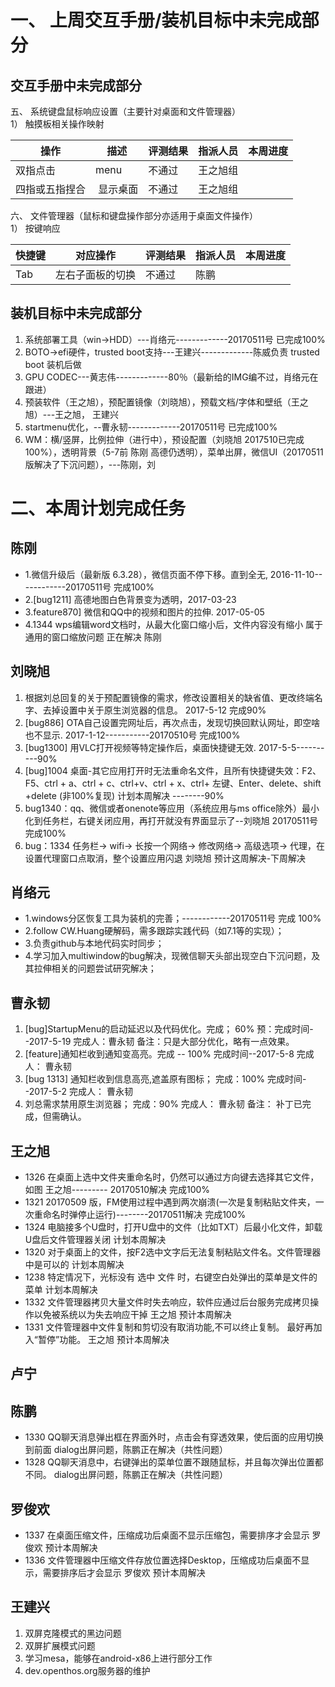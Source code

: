 # 一、 上周交互手册/装机目标中未完成部分
## 交互手册中未完成部分
五、 系统键盘鼠标响应设置（主要针对桌面和文件管理器）  
1） 触摸板相关操作映射  

操作|描述|评测结果|指派人员|本周进度
----|------|----|----|----
双指点击 |menu|不通过|王之旭组|
四指或五指捏合| 显示桌面|不通过|王之旭组|

六、 文件管理器（鼠标和键盘操作部分亦适用于桌面文件操作）  
1） 按键响应  

快捷键|对应操作|评测结果|指派人员|本周进度
----|------|----|----|----
Tab|左右子面板的切换|不通过 | 陈鹏

## 装机目标中未完成部分
1.  系统部署工具（win->HDD）---肖络元-------------20170511号 已完成100%
2.  BOTO->efi硬件，trusted boot支持---王建兴-------------陈威负责 trusted boot 装机后做
3. GPU CODEC---黄志伟-------------80％（最新给的IMG编不过，肖络元在跟进）
4. 预装软件（王之旭），预配置镜像（刘晓旭），预载文档/字体和壁纸（王之旭）---王之旭， 王建兴
5.  startmenu优化，--曹永韧-------------20170511号 已完成100%
6. WM：横/竖屏，比例拉伸（进行中），预设配置（刘晓旭 2017510已完成100%），透明背景（5-7前 陈刚 高德仍透明），菜单出屏，微信UI（20170511版解决了下沉问题），---陈刚，刘


# 二、本周计划完成任务
## 陈刚
  - 1.微信升级后（最新版 6.3.28），微信页面不停下移。直到全无, 2016-11-10------------20170511号 完成100%
  - 2.[bug1211] 高德地图白色背景变为透明，2017-03-23
  - 3.feature870] 微信和QQ中的视频和图片的拉伸. 2017-05-05
  - 4.1344 wps编辑word文档时，从最大化窗口缩小后，文件内容没有缩小  属于通用的窗口缩放问题 正在解决     陈刚   

## 刘晓旭
 1. 根据刘总回复的关于预配置镜像的需求，修改设置相关的缺省值、更改终端名字、去掉设置中关于原生浏览器的信息。 2017-5-12 完成90% 
 2. [bug886] OTA自己设置完网址后，再次点击，发现切换回默认网址，即空啥也不显示. 2017-1-12-----------20170510号 完成100%
 3. [bug1300] 用VLC打开视频等特定操作后，桌面快捷键无效. 2017-5-5----------90%
 4. [bug]1004 桌面-其它应用打开时无法重命名文件，且所有快捷键失效：F2、F5、ctrl + a、ctrl + c、ctrl+v、ctrl + x、ctrl+ 左键、Enter、delete、shift +delete (非100%复现)     计划本周解决 --------90%
 5. bug1340：qq、微信或者onenote等应用（系统应用与ms office除外）最小化到任务栏，右键关闭应用，再打开就没有界面显示了--刘晓旭 20170511号 完成100%
 6. bug：1334  任务栏-> wifi-> 长按一个网络-> 修改网络-> 高级选项-> 代理，在设置代理窗口点取消，整个设置应用闪退   刘晓旭 预计这周解决-下周解决


## 肖络元
  - 1.windows分区恢复工具为装机的完善；------------20170511号 完成 100%
  - 2.follow CW.Huang硬解码，需多跟踪实践代码（如7.1等的实现）；
  - 3.负责github与本地代码实时同步；
  - 4.学习加入multiwindow的bug解决，现微信聊天头部出现空白下沉问题，及其拉伸相关的问题尝试研究解决；


## 曹永韧
1. [bug]StartupMenu的启动延迟以及代码优化。完成； 60%  预：完成时间--2017-5-19  完成人：曹永韧 备注：只是大部分优化，略有一点效果。
2. [feature]通知栏收到通知变高亮。完成 -- 100% 完成时间--2017-5-8 完成人： 曹永韧
3. [bug 1313] 通知栏收到信息高亮,遮盖原有图标； 完成：100% 完成时间--2017-5-2 完成人： 曹永韧
4. 刘总需求禁用原生浏览器； 完成：90% 完成人： 曹永韧 备注： 补丁已完成，但需确认。    
  
## 王之旭
  - 1326  在桌面上选中文件夹重命名时，仍然可以通过方向键去选择其它文件，如图           王之旭---------  20170510解决 完成100%
  - 1321  20170509 版，FM使用过程中遇到两次崩溃(一次是复制粘贴文件夹，一次重命名时弹停止运行)--------20170511解决 完成100%  
  - 1324  电脑接多个U盘时，打开U盘中的文件（比如TXT）后最小化文件，卸载U盘后文件管理器关闭                  计划本周解决
  - 1320  对于桌面上的文件，按F2选中文字后无法复制粘贴文件名。文件管理器中是可以的                     计划本周解决
  - 1238 特定情况下，光标没有 选中 文件 时，右键空白处弹出的菜单是文件的菜单              计划本周解决
  - 1332  文件管理器拷贝大量文件时失去响应，软件应通过后台服务完成拷贝操作以免被系统以为失去响应干掉         王之旭            预计本周解决
  - 1331  文件管理器中文件复制和剪切没有取消功能,不可以终止复制。 最好再加入“暂停”功能。     王之旭      预计本周解决


## 卢宁


## 陈鹏
  - 1330  QQ聊天消息弹出框在界面外时，点击会有穿透效果，使后面的应用切换到前面              dialog出屏问题，陈鹏正在解决（共性问题）
  - 1328  QQ聊天消息中，右键弹出的菜单位置不跟随鼠标，并且每次弹出位置都不同。              dialog出屏问题，陈鹏正在解决（共性问题）

## 罗俊欢
  - 1337  在桌面压缩文件，压缩成功后桌面不显示压缩包，需要排序才会显示   罗俊欢     预计本周解决
  - 1336  文件管理器中压缩文件存放位置选择Desktop，压缩成功后桌面不显示，需要排序后才会显示     罗俊欢   预计本周解决     

## 王建兴
1. 双屏克隆模式的黑边问题
2. 双屏扩展模式问题
3. 学习mesa，能够在android-x86上进行部分工作
4. dev.openthos.org服务器的维护




  

